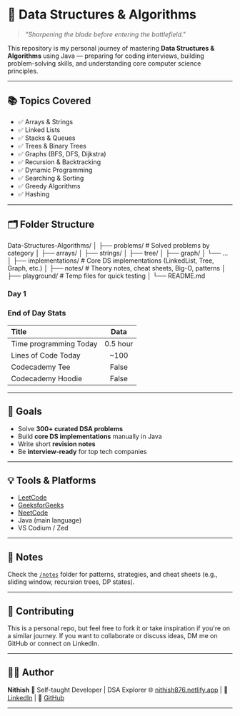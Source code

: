 # 🧠 Data Structures & Algorithms

> *"Sharpening the blade before entering the battlefield."*

This repository is my personal journey of mastering **Data Structures & Algorithms** using Java — preparing for coding interviews, building problem-solving skills, and understanding core computer science principles.

---

## 📚 Topics Covered

- ✅ Arrays & Strings
- ✅ Linked Lists
- ✅ Stacks & Queues
- ✅ Trees & Binary Trees
- ✅ Graphs (BFS, DFS, Dijkstra)
- ✅ Recursion & Backtracking
- ✅ Dynamic Programming
- ✅ Searching & Sorting
- ✅ Greedy Algorithms
- ✅ Hashing

---

## 🗂️ Folder Structure
Data-Structures-Algorithms/
│
├── problems/              # Solved problems by category
│   ├── arrays/
│   ├── strings/
│   ├── tree/
│   ├── graph/
│   └── ...
│
├── implementations/       # Core DS implementations (LinkedList, Tree, Graph, etc.)
│
├── notes/                 # Theory notes, cheat sheets, Big-O, patterns
│
├── playground/            # Temp files for quick testing
│
└── README.md

### Day 1
### End of Day Stats
| Title              | Data    |
| :---------------- | :------: |
|Time programming Today	       |   0.5 hour   |
| Lines of Code Today      |   ~100   |
| Codecademy Tee    |  False   |
| Codecademy Hoodie |  False   |

---

## 🎯 Goals

- Solve **300+ curated DSA problems**
- Build **core DS implementations** manually in Java
- Write short **revision notes**
- Be **interview-ready** for top tech companies

---

## 💡 Tools & Platforms

- [LeetCode](https://leetcode.com)
- [GeeksforGeeks](https://geeksforgeeks.org)
- [NeetCode](https://neetcode.io)
- Java (main language)
- VS Codium / Zed

---

## 📌 Notes

Check the [`/notes`](./notes) folder for patterns, strategies, and cheat sheets (e.g., sliding window, recursion trees, DP states).

---

## 🤝 Contributing

This is a personal repo, but feel free to fork it or take inspiration if you're on a similar journey. If you want to collaborate or discuss ideas, DM me on GitHub or connect on LinkedIn.

---

## 🧑‍💻 Author

**Nithish**
📍 Self-taught Developer | DSA Explorer
🌐 [nithish876.netlify.app](#) | 💼 [LinkedIn](#) | 🐙 [GitHub](#)

---
